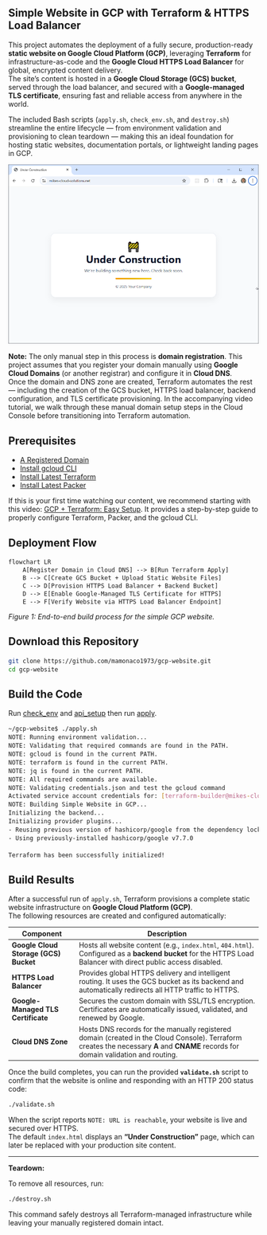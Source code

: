 ## Simple Website in GCP with Terraform & HTTPS Load Balancer

This project automates the deployment of a fully secure, production-ready **static website on Google Cloud Platform (GCP)**, leveraging **Terraform** for infrastructure-as-code and the **Google Cloud HTTPS Load Balancer** for global, encrypted content delivery.  
The site’s content is hosted in a **Google Cloud Storage (GCS) bucket**, served through the load balancer, and secured with a **Google-managed TLS certificate**, ensuring fast and reliable access from anywhere in the world.

The included Bash scripts (`apply.sh`, `check_env.sh`, and `destroy.sh`) streamline the entire lifecycle — from environment validation and provisioning to clean teardown — making this an ideal foundation for hosting static websites, documentation portals, or lightweight landing pages in GCP.

![website](website.png)

**Note:** The only manual step in this process is **domain registration**. This project assumes that you register your domain manually using **Google Cloud Domains** (or another registrar) and configure it in **Cloud DNS**.  
Once the domain and DNS zone are created, Terraform automates the rest — including the creation of the GCS bucket, HTTPS load balancer, backend configuration, and TLS certificate provisioning. In the accompanying video tutorial, we walk through these manual domain setup steps in the Cloud Console before transitioning into Terraform automation.


## Prerequisites

* [A Registered Domain](https://cloud.google.com/domains/docs/register-domain)
* [Install gcloud CLI](https://cloud.google.com/sdk/docs/install) 
* [Install Latest Terraform](https://developer.hashicorp.com/terraform/install)
* [Install Latest Packer](https://developer.hashicorp.com/packer/install)

If this is your first time watching our content, we recommend starting with this video: [GCP + Terraform: Easy Setup](https://youtu.be/3spJpYX4f7I). It provides a step-by-step guide to properly configure Terraform, Packer, and the gcloud CLI.

## Deployment Flow

```mermaid
flowchart LR
    A[Register Domain in Cloud DNS] --> B[Run Terraform Apply]
    B --> C[Create GCS Bucket + Upload Static Website Files]
    C --> D[Provision HTTPS Load Balancer + Backend Bucket]
    D --> E[Enable Google-Managed TLS Certificate for HTTPS]
    E --> F[Verify Website via HTTPS Load Balancer Endpoint]
```

*Figure 1: End-to-end build process for the simple GCP website.*

## Download this Repository

```bash
git clone https://github.com/mamonaco1973/gcp-website.git
cd gcp-website
```

## Build the Code

Run [check_env](check_env.sh) and [api_setup](api_setup.sh) then run [apply](apply.sh).

```bash
~/gcp-website$ ./apply.sh
NOTE: Running environment validation...
NOTE: Validating that required commands are found in the PATH.
NOTE: gcloud is found in the current PATH.
NOTE: terraform is found in the current PATH.
NOTE: jq is found in the current PATH.
NOTE: All required commands are available.
NOTE: Validating credentials.json and test the gcloud command
Activated service account credentials for: [terraform-builder@mikes-cloud-solutions.iam.gserviceaccount.com]
NOTE: Building Simple Website in GCP...
Initializing the backend...
Initializing provider plugins...
- Reusing previous version of hashicorp/google from the dependency lock file
- Using previously-installed hashicorp/google v7.7.0

Terraform has been successfully initialized!
```

## Build Results

After a successful run of `apply.sh`, Terraform provisions a complete static website infrastructure on **Google Cloud Platform (GCP)**.  
The following resources are created and configured automatically:

| Component | Description |
|------------|--------------|
| **Google Cloud Storage (GCS) Bucket** | Hosts all website content (e.g., `index.html`, `404.html`). Configured as a **backend bucket** for the HTTPS Load Balancer with direct public access disabled. |
| **HTTPS Load Balancer** | Provides global HTTPS delivery and intelligent routing. It uses the GCS bucket as its backend and automatically redirects all HTTP traffic to HTTPS. |
| **Google-Managed TLS Certificate** | Secures the custom domain with SSL/TLS encryption. Certificates are automatically issued, validated, and renewed by Google. |
| **Cloud DNS Zone** | Hosts DNS records for the manually registered domain (created in the Cloud Console). Terraform creates the necessary **A** and **CNAME** records for domain validation and routing. |

Once the build completes, you can run the provided **`validate.sh`** script to confirm that the website is online and responding with an HTTP 200 status code:

```bash
./validate.sh
```

When the script reports `NOTE: URL is reachable`, your website is live and secured over HTTPS.  
The default `index.html` displays an **“Under Construction”** page, which can later be replaced with your production site content.

---

**Teardown:**

To remove all resources, run:

```bash
./destroy.sh
```

This command safely destroys all Terraform-managed infrastructure while leaving your manually registered domain intact.
